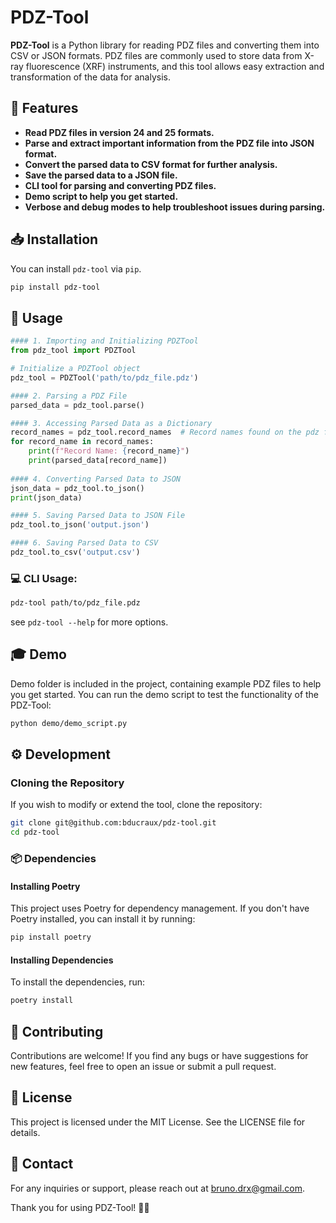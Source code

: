 # PDZ-Tool

**PDZ-Tool** is a Python library for reading PDZ files and converting them into CSV or JSON formats. PDZ files are commonly used to store data from X-ray fluorescence (XRF) instruments, and this tool allows easy extraction and transformation of the data for analysis.

## 🚀 Features

- **Read PDZ files in version 24 and 25 formats.**
- **Parse and extract important information from the PDZ file into JSON format.**
- **Convert the parsed data to CSV format for further analysis.**
- **Save the parsed data to a JSON file.**
- **CLI tool for parsing and converting PDZ files.**
- **Demo script to help you get started.**
- **Verbose and debug modes to help troubleshoot issues during parsing.**

## 📥 Installation

You can install `pdz-tool` via `pip`.

```bash
pip install pdz-tool
```

## 📖 Usage

```python
#### 1. Importing and Initializing PDZTool
from pdz_tool import PDZTool

# Initialize a PDZTool object
pdz_tool = PDZTool('path/to/pdz_file.pdz')

#### 2. Parsing a PDZ File
parsed_data = pdz_tool.parse()

#### 3. Accessing Parsed Data as a Dictionary
record_names = pdz_tool.record_names  # Record names found on the pdz file
for record_name in record_names:
    print(f"Record Name: {record_name}")
    print(parsed_data[record_name])
    
#### 4. Converting Parsed Data to JSON
json_data = pdz_tool.to_json()
print(json_data)

#### 5. Saving Parsed Data to JSON File
pdz_tool.to_json('output.json')

#### 6. Saving Parsed Data to CSV
pdz_tool.to_csv('output.csv')
```

### 💻 CLI Usage:
```bash
pdz-tool path/to/pdz_file.pdz
```
see `pdz-tool --help` for more options.

## 🎓 Demo
 Demo folder is included in the project, containing example PDZ files to help you get started. 
 You can run the demo script to test the functionality of the PDZ-Tool:

```bash
python demo/demo_script.py
```
## ⚙️ Development
### Cloning the Repository
If you wish to modify or extend the tool, clone the repository:
    
```bash
git clone git@github.com:bducraux/pdz-tool.git
cd pdz-tool
``` 

### 📦 Dependencies
#### Installing Poetry
This project uses Poetry for dependency management. If you don't have Poetry installed, you can install it by running:

```bash
pip install poetry
```
#### Installing Dependencies
To install the dependencies, run:

```bash
poetry install
```

## 🤝 Contributing
Contributions are welcome! If you find any bugs or have suggestions for new features, feel free to open an issue or submit a pull request.

## 📜  License
This project is licensed under the MIT License. See the LICENSE file for details.

## 📧 Contact
For any inquiries or support, please reach out at [bruno.drx@gmail.com](mailto:bruno.drx@gmail.com).

Thank you for using PDZ-Tool! 🎉😊